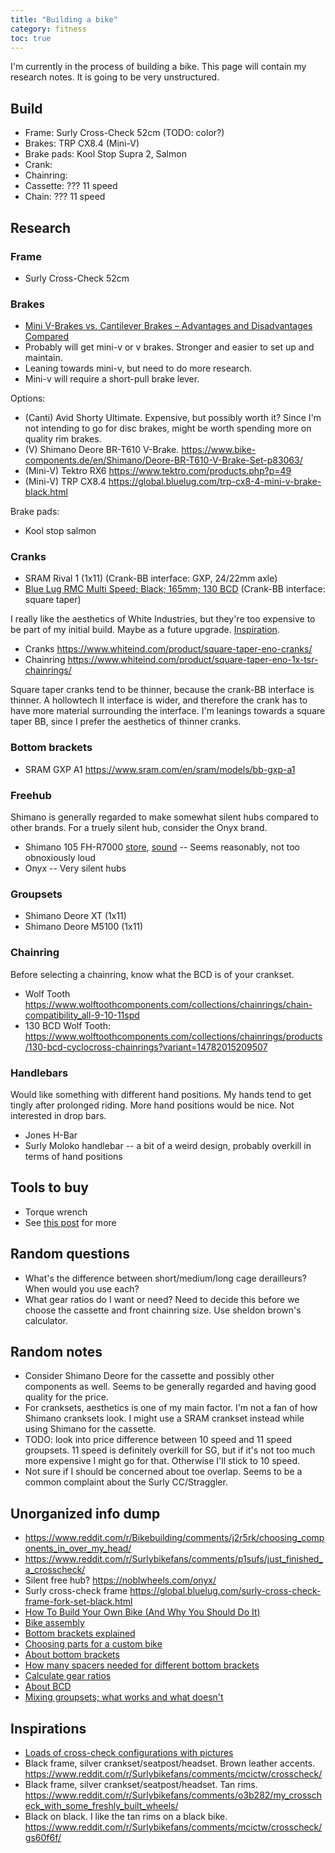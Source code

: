 ```yaml
---
title: "Building a bike"
category: fitness
toc: true
---
```


I'm currently in the process of building a bike. This page will contain my
research notes. It is going to be very unstructured.

## Build

- Frame: Surly Cross-Check 52cm (TODO: color?)
- Brakes: TRP CX8.4 (Mini-V)
- Brake pads: Kool Stop Supra 2, Salmon
- Crank: 
- Chainring: 
- Cassette: ??? 11 speed
- Chain: ??? 11 speed

## Research

### Frame

- Surly Cross-Check 52cm

### Brakes

- [Mini V-Brakes vs. Cantilever Brakes – Advantages and Disadvantages Compared](https://brainybiker.com/mini-v-brakes-vs-cantilever-brakes-advantages-and-disadvantages-compared/)
- Probably will get mini-v or v brakes. Stronger and easier to set up and maintain.
- Leaning towards mini-v, but need to do more research.
- Mini-v will require a short-pull brake lever.

Options:

- (Canti) Avid Shorty Ultimate. Expensive, but possibly worth it? Since I'm not
  intending to go for disc brakes, might be worth spending more on quality rim
  brakes.
- (V) Shimano Deore BR-T610 V-Brake. https://www.bike-components.de/en/Shimano/Deore-BR-T610-V-Brake-Set-p83063/
- (Mini-V) Tektro RX6 https://www.tektro.com/products.php?p=49
- (Mini-V) TRP CX8.4 https://global.bluelug.com/trp-cx8-4-mini-v-brake-black.html

Brake pads:

-  Kool stop salmon

### Cranks

- SRAM Rival 1 (1x11) (Crank-BB interface: GXP, 24/22mm axle)
- [Blue Lug RMC Multi Speed; Black; 165mm; 130 BCD](https://global.bluelug.com/blue-lug-rmc-multi-speed-crank-all-blk.html) (Crank-BB interface: square taper)

I really like the aesthetics of White Industries, but they're too expensive to
be part of my initial build. Maybe as a future upgrade.
[Inspiration](https://www.reddit.com/r/Surlybikefans/comments/v813eg/new_crank_day/).

- Cranks https://www.whiteind.com/product/square-taper-eno-cranks/
- Chainring https://www.whiteind.com/product/square-taper-eno-1x-tsr-chainrings/

Square taper cranks tend to be thinner, because the crank-BB interface is
thinner. A hollowtech II interface is wider, and therefore the crank has to
have more material surrounding the interface. I'm leanings towards a square
taper BB, since I prefer the aesthetics of thinner cranks.

### Bottom brackets

- SRAM GXP A1 https://www.sram.com/en/sram/models/bb-gxp-a1

### Freehub

Shimano is generally regarded to make somewhat silent hubs compared to other brands. For a truely silent hub, consider the Onyx brand.

- Shimano 105 FH-R7000
  [store](https://bike.shimano.com/en-EU/product/component/shimano105-r7000/FH-R7000.html),
  [sound](https://www.youtube.com/watch?v=nZGvVKlFOoU) -- Seems reasonably, not too obnoxiously loud
- Onyx -- Very silent hubs

### Groupsets

- Shimano Deore XT (1x11)
- Shimano Deore M5100 (1x11)

### Chainring

Before selecting a chainring, know what the BCD is of your crankset.

- Wolf Tooth https://www.wolftoothcomponents.com/collections/chainrings/chain-compatibility_all-9-10-11spd
- 130 BCD Wolf Tooth: https://www.wolftoothcomponents.com/collections/chainrings/products/130-bcd-cyclocross-chainrings?variant=14782015209507

### Handlebars

Would like something with different hand positions. My hands tend to get tingly
after prolonged riding.  More hand positions would be nice. Not interested in
drop bars.

- Jones H-Bar
- Surly Moloko handlebar -- a bit of a weird design, probably overkill in terms of hand positions

## Tools to buy

- Torque wrench
- See [this post](https://www.reddit.com/r/Surlybikefans/comments/uzh01n/was_lucky_enough_to_find_a_crosscheck_in_my_size/iab6lrj/) for more

## Random questions

- What's the difference between short/medium/long cage derailleurs? When would
  you use each?
- What gear ratios do I want or need? Need to decide this before we choose the
  cassette and front chainring size. Use sheldon brown's calculator.

## Random notes

- Consider Shimano Deore for the cassette and possibly other components as
  well. Seems to be generally regarded and having good quality for the price.
- For cranksets, aesthetics is one of my main factor. I'm not a fan of how
  Shimano cranksets look. I might use a SRAM crankset instead while using
  Shimano for the cassette.
- TODO: look into price difference between 10 speed and 11 speed groupsets. 11
  speed is definitely overkill for SG, but if it's not too much more expensive
  I might go for that. Otherwise I'll stick to 10 speed.
- Not sure if I should be concerned about toe overlap. Seems to be a common
  complaint about the Surly CC/Straggler.

## Unorganized info dump

- https://www.reddit.com/r/Bikebuilding/comments/j2r5rk/choosing_components_in_over_my_head/
- https://www.reddit.com/r/Surlybikefans/comments/p1sufs/just_finished_a_crosscheck/
- Silent free hub? https://noblwheels.com/onyx/
- Surly cross-check frame https://global.bluelug.com/surly-cross-check-frame-fork-set-black.html
- [How To Build Your Own Bike (And Why You Should Do It)](https://www.icebike.org/build-your-own-bike/)
- [Bike assembly](https://www.youtube.com/watch?v=sU2ES4dvWkc)
- [Bottom brackets explained](https://www.reddit.com/r/bicycling/comments/8rsyfn/bottom_brackets_explained/)
- [Choosing parts for a custom bike](https://cyclingtips.com/2018/05/how-to-handle-a-custom-bike-build-2/)
- [About bottom brackets](https://bikeraceinfo.com/tech/bottom-brackets.html)
- [How many spacers needed for different bottom brackets](https://off.road.cc/how-many-spacers-install-bottom-bracket-68-73-shimano-hollowtech-sram-gxp)
- [Calculate gear ratios](https://www.sheldonbrown.com/gear-calc.html)
- [About BCD](https://www.wolftoothcomponents.com/pages/how-to-measure-bolt-circle-diameter-bcd)
- [Mixing groupsets; what works and what doesn't](https://cyclingtips.com/2017/12/mixing-road-groupsets-what-works-together-and-what-doesnt-2/)

## Inspirations

- [Loads of cross-check configurations with pictures](https://bluelug.com/bike-catalog/model/surly-cross-check/)
- Black frame, silver crankset/seatpost/headset. Brown leather accents. https://www.reddit.com/r/Surlybikefans/comments/mcictw/crosscheck/
- Black frame, silver crankset/seatpost/headset. Tan rims. https://www.reddit.com/r/Surlybikefans/comments/o3b282/my_crosscheck_with_some_freshly_built_wheels/
- Black on black. I like the tan rims on a black bike. https://www.reddit.com/r/Surlybikefans/comments/mcictw/crosscheck/gs60f6f/
